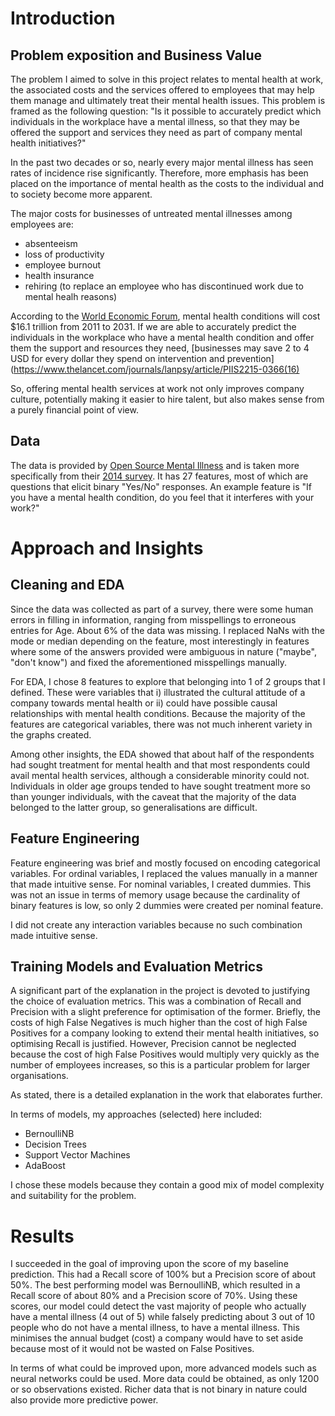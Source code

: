# Introduction

## Problem exposition and Business Value

The problem I aimed to solve in this project relates to mental health at work, the associated costs and the services offered to employees that may help them manage and ultimately treat their mental health issues. This problem is framed as the following question: "Is it possible to accurately predict which individuals in the workplace have a mental illness, so that they may be offered the support and services they need as part of company mental health initiatives?"

In the past two decades or so, nearly every major mental illness has seen rates of incidence rise significantly. Therefore, more emphasis has been placed on the importance of mental health as the costs to the individual and to society become more apparent.

The major costs for businesses of untreated mental illnesses among employees are:

- absenteeism
- loss of productivity
- employee burnout
- health insurance
- rehiring (to replace an employee who has discontinued work due to mental healh reasons)

According to the [World Economic Forum](https://www.weforum.org/reports/global-economic-burden-non-communicable-diseases), mental health conditions will cost $16.1 trillion from 2011 to 2031. If we are able to accurately predict the individuals in the workplace who have a mental health condition and offer them the support and resources they need, [businesses may save 2 to 4 USD for every dollar they spend on intervention and prevention](https://www.thelancet.com/journals/lanpsy/article/PIIS2215-0366(16)

So, offering mental health services at work not only improves company culture, potentially making it easier to hire talent, but also makes sense from a purely financial point of view.

## Data

The data is provided by [Open Source Mental Illness](https://osmihelp.org/research) and is taken more specifically from their [2014 survey](https://www.kaggle.com/osmi/mental-health-in-tech-survey). It has 27 features, most of which are questions that elicit binary "Yes/No" responses. An example feature is "If you have a mental health condition, do you feel that it interferes with your work?"

# Approach and Insights

## Cleaning and EDA

Since the data was collected as part of a survey, there were some human errors in filling in information, ranging from misspellings to erroneous entries for Age. About 6% of the data was missing. I replaced NaNs with the mode or median depending on the feature, most interestingly in features where some of the answers provided were ambiguous in nature ("maybe", "don't know") and fixed the aforementioned misspellings manually.

For EDA, I chose 8 features to explore that belonging into 1 of 2 groups that I defined. These were variables that i) illustrated the cultural attitude of a company towards mental health or ii) could have possible causal relationships with mental health conditions. Because the majority of the features are categorical variables, there was not much inherent variety in the graphs created.

Among other insights, the EDA showed that about half of the respondents had sought treatment for mental health and that most respondents could avail mental health services, although a considerable minority could not. Individuals in older age groups tended to have sought treatment more so than younger individuals, with the caveat that the majority of the data belonged to the latter group, so generalisations are difficult.

## Feature Engineering

Feature engineering was brief and mostly focused on encoding categorical variables. For ordinal variables, I replaced the values manually in a manner that made intuitive sense. For nominal variables, I created dummies. This was not an issue in terms of memory usage because the cardinality of binary features is low, so only 2 dummies were created per nominal feature.

I did not create any interaction variables because no such combination made intuitive sense.

## Training Models and Evaluation Metrics

A significant part of the explanation in the project is devoted to justifying the choice of evaluation metrics. This was a combination of Recall and Precision with a slight preference for optimisation of the former. Briefly, the costs of high False Negatives is much higher than the cost of high False Positives for a company looking to extend their mental health initiatives, so optimising Recall is justified. However, Precision cannot be neglected because the cost of high False Positives would multiply very quickly as the number of employees increases, so this is a particular problem for larger organisations.

As stated, there is a detailed explanation in the work that elaborates further.

In terms of models, my approaches (selected) here included:

- BernoulliNB
- Decision Trees
- Support Vector Machines
- AdaBoost

I chose these models because they contain a good mix of model complexity and suitability for the problem.

# Results

I succeeded in the goal of improving upon the score of my baseline prediction. This had a Recall score of 100% but a Precision score of about 50%. The best performing model was BernoulliNB, which resulted in a Recall score of about 80% and a Precision score of 70%. Using these scores, our model could detect the vast majority of people who actually have a mental illness (4 out of 5) while falsely predicting about 3 out of 10 people who do not have a mental illness, to have a mental illness. This minimises the annual budget (cost) a company would have to set aside because most of it would not be wasted on False Positives.

In terms of what could be improved upon, more advanced models such as neural networks could be used. More data could be obtained, as only 1200 or so observations existed. Richer data that is not binary in nature could also provide more predictive power.
